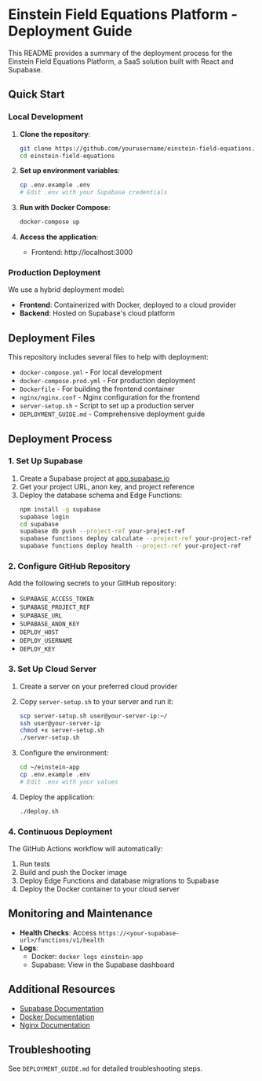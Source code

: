 # Einstein Field Equations Platform - Deployment Guide

This README provides a summary of the deployment process for the Einstein Field Equations Platform, a SaaS solution built with React and Supabase.

## Quick Start

### Local Development

1. **Clone the repository**:
   ```bash
   git clone https://github.com/yourusername/einstein-field-equations.git
   cd einstein-field-equations
   ```

2. **Set up environment variables**:
   ```bash
   cp .env.example .env
   # Edit .env with your Supabase credentials
   ```

3. **Run with Docker Compose**:
   ```bash
   docker-compose up
   ```

4. **Access the application**:
   - Frontend: http://localhost:3000

### Production Deployment

We use a hybrid deployment model:
- **Frontend**: Containerized with Docker, deployed to a cloud provider
- **Backend**: Hosted on Supabase's cloud platform

## Deployment Files

This repository includes several files to help with deployment:

- `docker-compose.yml` - For local development
- `docker-compose.prod.yml` - For production deployment
- `Dockerfile` - For building the frontend container
- `nginx/nginx.conf` - Nginx configuration for the frontend
- `server-setup.sh` - Script to set up a production server
- `DEPLOYMENT_GUIDE.md` - Comprehensive deployment guide

## Deployment Process

### 1. Set Up Supabase

1. Create a Supabase project at [app.supabase.io](https://app.supabase.io)
2. Get your project URL, anon key, and project reference
3. Deploy the database schema and Edge Functions:
   ```bash
   npm install -g supabase
   supabase login
   cd supabase
   supabase db push --project-ref your-project-ref
   supabase functions deploy calculate --project-ref your-project-ref
   supabase functions deploy health --project-ref your-project-ref
   ```

### 2. Configure GitHub Repository

Add the following secrets to your GitHub repository:
- `SUPABASE_ACCESS_TOKEN`
- `SUPABASE_PROJECT_REF`
- `SUPABASE_URL`
- `SUPABASE_ANON_KEY`
- `DEPLOY_HOST`
- `DEPLOY_USERNAME`
- `DEPLOY_KEY`

### 3. Set Up Cloud Server

1. Create a server on your preferred cloud provider
2. Copy `server-setup.sh` to your server and run it:
   ```bash
   scp server-setup.sh user@your-server-ip:~/
   ssh user@your-server-ip
   chmod +x server-setup.sh
   ./server-setup.sh
   ```

3. Configure the environment:
   ```bash
   cd ~/einstein-app
   cp .env.example .env
   # Edit .env with your values
   ```

4. Deploy the application:
   ```bash
   ./deploy.sh
   ```

### 4. Continuous Deployment

The GitHub Actions workflow will automatically:
1. Run tests
2. Build and push the Docker image
3. Deploy Edge Functions and database migrations to Supabase
4. Deploy the Docker container to your cloud server

## Monitoring and Maintenance

- **Health Checks**: Access `https://<your-supabase-url>/functions/v1/health`
- **Logs**: 
  - Docker: `docker logs einstein-app`
  - Supabase: View in the Supabase dashboard

## Additional Resources

- [Supabase Documentation](https://supabase.io/docs)
- [Docker Documentation](https://docs.docker.com/)
- [Nginx Documentation](https://nginx.org/en/docs/)

## Troubleshooting

See `DEPLOYMENT_GUIDE.md` for detailed troubleshooting steps. 
